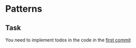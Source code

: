# Patterns

## Task
You need to implement todos in the code in the [first commit](https://github.com/shurupov/2021-12-otus-java-professional-shurupov/commit/7da4ff41ba313aad56299107b41ec236cc1b286a)

